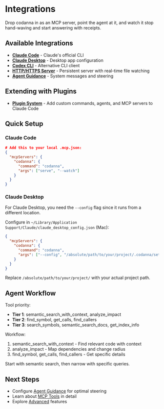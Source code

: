 # Integrations

Drop codanna in as an MCP server, point the agent at it, and watch it stop hand-waving and start answering with receipts.

## Available Integrations

- **[Claude Code](claude-code.md)** - Claude's official CLI
- **[Claude Desktop](claude-desktop.md)** - Desktop app configuration
- **[Codex CLI](codex-cli.md)** - Alternative CLI client
- **[HTTP/HTTPS Server](http-server.md)** - Persistent server with real-time file watching
- **[Agent Guidance](agent-guidance.md)** - System messages and steering

## Extending with Plugins

- **[Plugin System](../plugins/)** - Add custom commands, agents, and MCP servers to Claude Code

## Quick Setup

### Claude Code
```json
# Add this to your local .mcp.json:
{
  "mcpServers": {
    "codanna": {
      "command": "codanna",
      "args": ["serve", "--watch"]
    }
  }
}
```

### Claude Desktop
For Claude Desktop, you need the `--config` flag since it runs from a different location.

Configure in `~/Library/Application Support/Claude/claude_desktop_config.json` (Mac):
```json
{
  "mcpServers": {
    "codanna": {
      "command": "codanna",
      "args": ["--config", "/absolute/path/to/your/project/.codanna/settings.toml", "serve", "--watch"]
    }
  }
}
```

Replace `/absolute/path/to/your/project/` with your actual project path.

## Agent Workflow

Tool priority:
- **Tier 1**: semantic_search_with_context, analyze_impact
- **Tier 2**: find_symbol, get_calls, find_callers
- **Tier 3**: search_symbols, semantic_search_docs, get_index_info

Workflow:
1. semantic_search_with_context - Find relevant code with context
2. analyze_impact - Map dependencies and change radius
3. find_symbol, get_calls, find_callers - Get specific details

Start with semantic search, then narrow with specific queries.

## Next Steps

- Configure [Agent Guidance](agent-guidance.md) for optimal steering
- Learn about [MCP Tools](../user-guide/mcp-tools.md) in detail
- Explore [Advanced](../advanced/) features